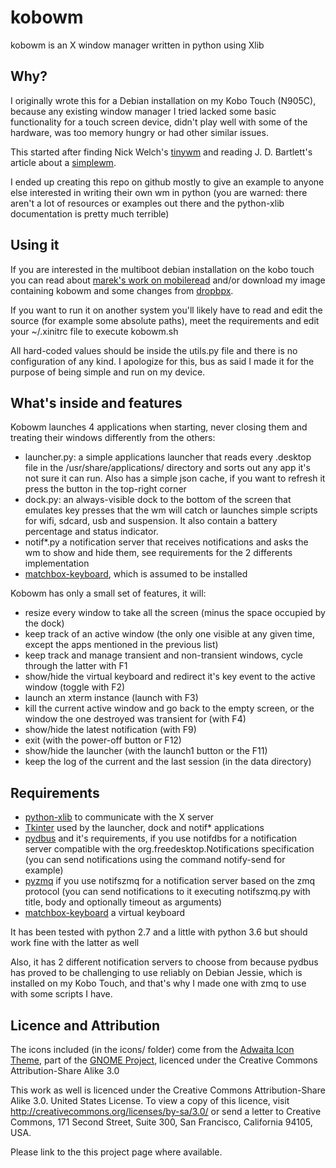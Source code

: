 kobowm
======

kobowm is an X window manager written in python using Xlib

Why?
----

I originally wrote this for a Debian installation on my Kobo Touch (N905C), because any existing window manager I tried lacked some basic functionality for a touch screen device, didn't play well with some of the hardware, was too memory hungry or had other similar issues.

This started after finding Nick Welch's [tinywm](https://github.com/mackstann/tinywm) and reading J. D. Bartlett's article about a [simplewm](https://sqizit.bartletts.id.au/2011/03/28/how-to-write-a-window-manager-in-python/).

I ended up creating this repo on github mostly to give an example to anyone else interested in writing their own wm in python (you are warned: there aren't a lot of resources or examples out there and the python-xlib documentation is pretty much terrible)


Using it
--------

If you are interested in the multiboot debian installation on the kobo touch you can read about [marek's work on mobileread](https://www.mobileread.com/forums/showthread.php?t=222123) and/or download my image containing kobowm and some changes from [dropbpx](https://www.dropbox.com/s/2hql5f651xhz8cx/kobowm.zip?dl=0).

If you want to run it on another system you'll likely have to read and edit the source (for example some absolute paths), meet the requirements and edit your ~/.xinitrc file to execute kobowm.sh

All hard-coded values should be inside the utils.py file and there is no configuration of any kind. I apologize for this, bus as said I made it for the purpose of being simple and run on my device.

What's inside and features
--------------------------

Kobowm launches 4 applications when starting, never closing them and treating their windows differently from the others:
- launcher.py: a simple applications launcher that reads every .desktop file in the /usr/share/applications/ directory and sorts out any app it's not sure it can run. Also has a simple json cache, if you want to refresh it press the button in the top-right corner
- dock.py: an always-visible dock to the bottom of the screen that emulates key presses that the wm will catch or launches simple scripts for wifi, sdcard, usb and suspension. It also contain a battery percentage and status indicator.
- notif*.py a notification server that receives notifications and asks the wm to show and hide them, see requirements for the 2 differents implementation
- [matchbox-keyboard](http://git.yoctoproject.org/cgit/cgit.cgi/matchbox-keyboard/about), which is assumed to be installed

Kobowm has only a small set of features, it will:
- resize every window to take all the screen (minus the space occupied by the dock)
- keep track of an active window (the only one visible at any given time, except the apps mentioned in the previous list)
- keep track and manage transient and non-transient windows, cycle through the latter with F1
- show/hide the virtual keyboard and redirect it's key event to the active window (toggle with F2)
- launch an xterm instance (launch with F3)
- kill the current active window and go back to the empty screen, or the window the one destroyed was transient for (with F4)
- show/hide the latest notification (with F9)
- exit (with the power-off button or F12)
- show/hide the launcher (with the launch1 button or the F11)
- keep the log of the current and the last session (in the data directory)


Requirements
------------

- [python-xlib](https://github.com/python-xlib/python-xlib) to communicate with the X server
- [Tkinter](https://wiki.python.org/moin/TkInter) used by the launcher, dock and notif* applications
- [pydbus](https://github.com/LEW21/pydbus) and it's requirements, if you use notifdbs for a notification server compatible with the org.freedesktop.Notifications specification (you can send notifications using the command notify-send for example)
- [pyzmq](https://github.com/zeromq/pyzmq) if you use notifszmq for a notification server based on the zmq protocol (you can send notifications to it executing notifszmq.py with title, body and optionally timeout as arguments)
- [matchbox-keyboard](http://git.yoctoproject.org/cgit/cgit.cgi/matchbox-keyboard/about) a virtual keyboard

It has been tested with python 2.7 and a little with python 3.6 but should work fine with the latter as well

Also, it has 2 different notification servers to choose from because pydbus has proved to be challenging to use reliably on Debian Jessie, which is installed on my Kobo Touch, and that's why I made one with zmq to use with some scripts I have.

Licence and Attribution
-----------------------

The icons included (in the icons/ folder) come from the [Adwaita Icon Theme](https://github.com/GNOME/adwaita-icon-theme), part of the [GNOME Project](http://www.gnome.org), licenced under the Creative Commons Attribution-Share Alike 3.0

This work as well is licenced under the Creative Commons Attribution-Share Alike 3.0. United States License.
To view a copy of this licence, visit http://creativecommons.org/licenses/by-sa/3.0/ or send a letter to Creative
Commons, 171 Second Street, Suite 300, San Francisco, California 94105, USA.

Please link to the this project page where available.